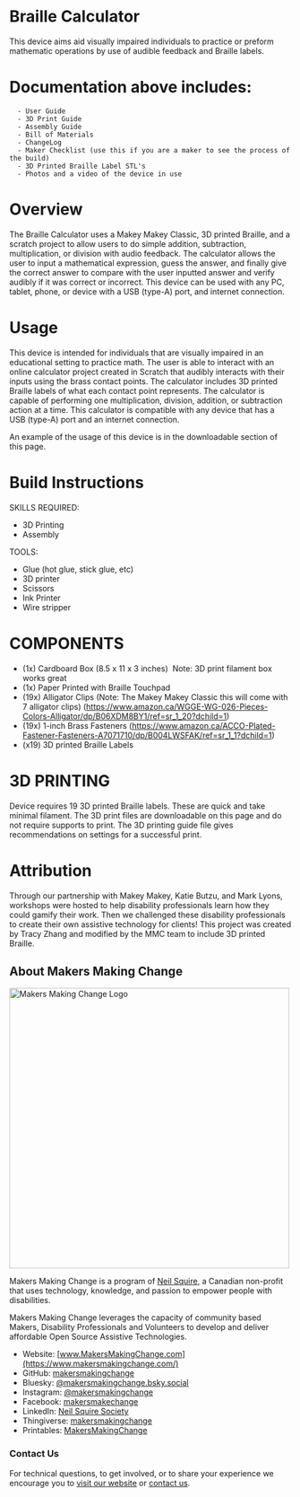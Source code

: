 # Braille Calculator
This device aims aid visually impaired individuals to practice or preform mathematic operations by use of audible feedback and Braille labels.

# Documentation above includes: 
      - User Guide
      - 3D Print Guide
      - Assembly Guide
      - Bill of Materials
      - ChangeLog
      - Maker Checklist (use this if you are a maker to see the process of the build)
      - 3D Printed Braille Label STL's
      - Photos and a video of the device in use 
      


# Overview

The Braille Calculator uses a Makey Makey Classic, 3D printed Braille, and a scratch project to allow users to do simple addition, subtraction, multiplication, or division with audio feedback. The calculator allows the user to input a mathematical expression, guess the answer, and finally give the correct answer to compare with the user inputted answer and verify audibly if it was correct or incorrect. This device can be used with any PC, tablet, phone, or device with a USB (type-A) port, and internet connection.

# Usage

This device is intended for individuals that are visually impaired in an educational setting to practice math. The user is able to interact with an online calculator project created in Scratch that audibly interacts with their inputs using the brass contact points. The calculator includes 3D printed Braille labels of what each contact point represents. The calculator is capable of performing one multiplication, division, addition, or subtraction action at a time. This calculator is compatible with any device that has a USB (type-A) port and an internet connection.

An example of the usage of this device is in the downloadable section of this page.

# Build Instructions

SKILLS REQUIRED:

- 3D Printing
- Assembly

TOOLS:

- Glue (hot glue, stick glue, etc)
- 3D printer
- Scissors
- Ink Printer
- Wire stripper

# COMPONENTS

- (1x) Cardboard Box (8.5 x 11 x 3 inches)  Note: 3D print filament box works great
- (1x) Paper Printed with Braille Touchpad
- (19x) Alligator Clips (Note: The Makey Makey Classic this will come with 7 alligator clips) (https://www.amazon.ca/WGGE-WG-026-Pieces-Colors-Alligator/dp/B06XDM8BY1/ref=sr_1_20?dchild=1)
- (19x) 1-inch Brass Fasteners (https://www.amazon.ca/ACCO-Plated-Fastener-Fasteners-A7071710/dp/B004LWSFAK/ref=sr_1_1?dchild=1)
- (x19) 3D printed Braille Labels

# 3D PRINTING

Device requires 19 3D printed Braille labels. These are quick and take minimal filament. The 3D print files are downloadable on this page and do not require supports to print. The 3D printing guide file gives recommendations on settings for a successful print.

# Attribution

Through our partnership with Makey Makey, Katie Butzu, and Mark Lyons, workshops were hosted to help disability professionals learn how they could gamify their work. Then we challenged these disability professionals to create their own assistive technology for clients! This project was created by Tracy Zhang and modified by the MMC team to include 3D printed Braille.

<!-- ABOUT MMC START -->
## About Makers Making Change
[<img src="https://raw.githubusercontent.com/makersmakingchange/makersmakingchange/main/img/mmc_logo.svg" width="500" alt="Makers Making Change Logo">](https://www.makersmakingchange.com/)

Makers Making Change is a program of [Neil Squire](https://www.neilsquire.ca/), a Canadian non-profit that uses technology, knowledge, and passion to empower people with disabilities.

Makers Making Change leverages the capacity of community based Makers, Disability Professionals and Volunteers to develop and deliver affordable Open Source Assistive Technologies.

 - Website: [www.MakersMakingChange.com](https://www.makersmakingchange.com/)
 - GitHub: [makersmakingchange](https://github.com/makersmakingchange)
 - Bluesky: [@makersmakingchange.bsky.social](https://bsky.app/profile/makersmakingchange.bsky.social)
 - Instagram: [@makersmakingchange](https://www.instagram.com/makersmakingchange)
 - Facebook: [makersmakechange](https://www.facebook.com/makersmakechange)
 - LinkedIn: [Neil Squire Society](https://www.linkedin.com/company/neil-squire-society/)
 - Thingiverse: [makersmakingchange](https://www.thingiverse.com/makersmakingchange/about)
 - Printables: [MakersMakingChange](https://www.printables.com/@MakersMakingChange)

### Contact Us
For technical questions, to get involved, or to share your experience we encourage you to [visit our website](https://www.makersmakingchange.com/) or [contact us](https://www.makersmakingchange.com/s/contact).
<!-- ABOUT MMC END -->
